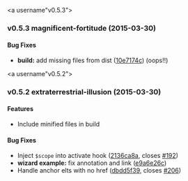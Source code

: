 <a username"v0.5.3"></a>
### v0.5.3 magnificent-fortitude (2015-03-30)

#### Bug Fixes

* **build:** add missing files from dist ([10e7174c](https://github.com/angular/router/commit/10e7174c)) (oops!!)


<a username"v0.5.2"></a>
### v0.5.2 extraterrestrial-illusion (2015-03-30)


#### Features

* Include minified files in build


#### Bug Fixes

* Inject `$scope` into activate hook ([2136ca8a](https://github.com/angular/router/commit/2136ca8a), closes [#192](https://github.com/angular/router/issues/192))
* **wizard example:** fix annotation and link ([e9a6e26c](https://github.com/angular/router/commit/e9a6e26c))
* Handle anchor elts with no href ([dbdd5f39](https://github.com/angular/router/commit/dbdd5f39), closes [#206](https://github.com/angular/router/issues/206))
